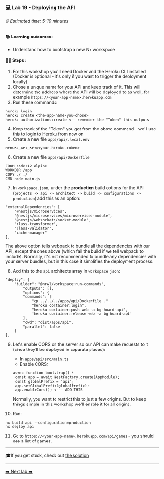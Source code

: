 ### 💻 Lab 19 - Deploying the API

###### ⏰ Estimated time: 5-10 minutes

#### 📚 Learning outcomes:

- Understand how to bootstrap a new Nx workspace

#### 🏋️‍♀️ Steps :

1. For this workshop you'll need Docker and the Heroku CLI installed (Docker is optional - it's only if you want to trigger the deployment locally)
2. Chose a unique name for your API and keep track of it. This will determine the address where the API will 
be deployed to as well, for example `https://<your-app-name>.herokuapp.com`
3. Run these commands:

```
heroku login
heroku create <the-app-name-you-chose>
heroku authorizations:create <-- remember the "Token" this outputs
```

4. Keep track of the "Token" you got from the above command - we'll use this to login to Heroku from now on
5. Create a new file `apps/api/.local.env`

```
HEROKU_API_KEY=<your-heroku-token>
```

6. Create a new file `apps/api/Dockerfile`

```
FROM node:12-alpine
WORKDIR /app
COPY ./ ./
CMD node main.js
```

7. In `workspace.json`, under the **production** build options for the API (`projects -> api -> architect -> build -> configurations -> production`)
add this as an option:

```
"externalDependencies": [
    "@nestjs/microservices",
    "@nestjs/microservices/microservices-module",
    "@nestjs/websockets/socket-module",
    "class-transformer",
    "class-validator",
    "cache-manager"
],
```

The above option tells webpack to bundle all the dependencies with our API, except the ones above (which fail the build if we tell webpack to include).
Normally, it's not recommended to bundle any dependencies with your server bundles,
but in this case it simplifies the deployment process.

8. Add this to the `api` architects array in `workspace.json`:

```
"deploy": {
    "builder": "@nrwl/workspace:run-commands",
        "outputs": [],
        "options": {
        "commands": [
            "cp ../../../apps/api/Dockerfile .",
            "heroku container:login",
            "heroku container:push web -a bg-hoard-api",
            "heroku container:release web -a bg-hoard-api"
        ],
        "cwd": "dist/apps/api",
        "parallel": false
    }
},
```

9. Let's enable CORS on the server so our API can make requests to it (since they'll be deployed in separate places):
    - In `apps/api/src/main.ts`
    - Enable CORS:
    ```
   async function bootstrap() {
     const app = await NestFactory.create(AppModule);
     const globalPrefix = 'api';
     app.setGlobalPrefix(globalPrefix);
     app.enableCors(); <--- ADD THIS
   ```
   
   Normally, you want to restrict this to just a few origins. But to keep things simple in this workshop
   we'll enable it for all origins.
   
10. Run:

```
nx build api --configuration=production
nx deploy api
```

11. Go to `https://<your-app-name>.herokuapp.com/api/games` - you should see a list of games.

---

🎓If you get stuck, check out [the solution](SOLUTION.md)

---

[➡️ Next lab ➡️](../lab13/LAB.md)
